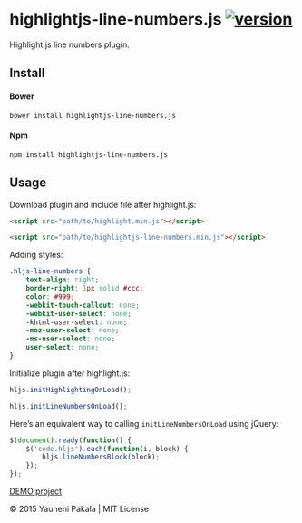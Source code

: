 # highlightjs-line-numbers.js [![version](http://img.shields.io/badge/release-v1.0.1-brightgreen.svg?style=flat)](https://github.com/wcoder/highlightjs-line-numbers.js/archive/master.zip)

Highlight.js line numbers plugin.

## Install

#### Bower
```
bower install highlightjs-line-numbers.js
```

#### Npm
```
npm install highlightjs-line-numbers.js
```

## Usage

Download plugin and include file after highlight.js:
```html
<script src="path/to/highlight.min.js"></script>

<script src="path/to/highlightjs-line-numbers.min.js"></script>
```

Adding styles:
```css
.hljs-line-numbers {
	text-align: right;
	border-right: 1px solid #ccc;
	color: #999;
	-webkit-touch-callout: none;
	-webkit-user-select: none;
	-khtml-user-select: none;
	-moz-user-select: none;
	-ms-user-select: none;
	user-select: none;
}
```

Initialize plugin after highlight.js:
```js
hljs.initHighlightingOnLoad();

hljs.initLineNumbersOnLoad();
```

Here’s an equivalent way to calling `initLineNumbersOnLoad` using jQuery:
```js
$(document).ready(function() {
	$('code.hljs').each(function(i, block) {
		hljs.lineNumbersBlock(block);
	});
});
```

[DEMO project](https://github.com/wcoder/highlightjs-line-numbers-demo)

&copy; 2015 Yauheni Pakala | MIT License
